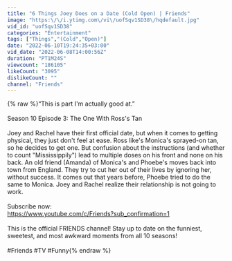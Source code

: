 ```yaml
---
title: "6 Things Joey Does on a Date (Cold Open) | Friends"
image: "https:\/\/i.ytimg.com\/vi\/uofSqv1SD38\/hqdefault.jpg"
vid_id: "uofSqv1SD38"
categories: "Entertainment"
tags: ["Things","(Cold","Open)"]
date: "2022-06-10T19:24:35+03:00"
vid_date: "2022-06-08T14:00:56Z"
duration: "PT1M24S"
viewcount: "186105"
likeCount: "3095"
dislikeCount: ""
channel: "Friends"
---
```

{% raw %}“This is part I'm actually good at.”<br /><br />Season 10 Episode 3: The One With Ross's Tan<br /><br />Joey and Rachel have their first official date, but when it comes to getting physical, they just don't feel at ease. Ross like's Monica's sprayed-on tan, so he decides to get one. But confusion about the instructions (and whether to count &quot;Mississippily&quot;) lead to multiple doses on his front and none on his back. An old friend (Amanda) of Monica's and Phoebe's moves back into town from England. They try to cut her out of their lives by ignoring her, without success. It comes out that years before, Phoebe tried to do the same to Monica. Joey and Rachel realize their relationship is not going to work.<br /><br />Subscribe now: <br /><a rel="nofollow" target="blank" href="https://www.youtube.com/c/Friends?sub_confirmation=1">https://www.youtube.com/c/Friends?sub_confirmation=1</a><br /><br />This is the official FRIENDS channel! Stay up to date on the funniest, sweetest, and most awkward moments from all 10 seasons!<br /><br />#Friends #TV #Funny{% endraw %}
